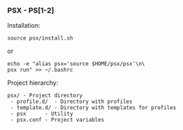 ### PSX - PS[1-2]

Installation:
```
source psx/install.sh
```
or
```
echo -e "alias psx='source $HOME/psx/psx'\n\
psx run" >> ~/.bashrc
```
Project hierarchy:
```
psx/ - Project directory
 - profile.d/  - Directory with profiles
 - template.d/ - Directory with templates for profiles
 - psx      - Utility
 - psx.conf - Project variables 
```
